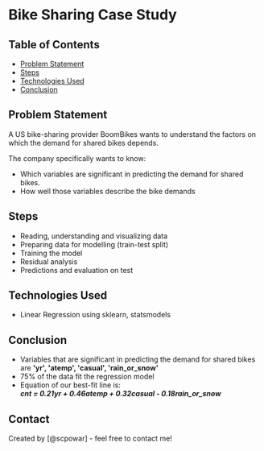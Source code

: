 # Bike Sharing Case Study

## Table of Contents
* [Problem Statement](#problem-statement)
* [Steps](#steps)
* [Technologies Used](#technologies-used)
* [Conclusion](#conclusion)

<!-- You can include any other section that is pertinent to your problem -->

## Problem Statement
A US bike-sharing provider BoomBikes wants to understand the factors on which the demand for shared bikes depends.

The company specifically wants to know:
- Which variables are significant in predicting the demand for shared bikes.
- How well those variables describe the bike demands

<!-- You don't have to answer all the questions - just the ones relevant to your project. -->

## Steps
- Reading, understanding and visualizing data
- Preparing data for modelling (train-test split)
- Training the model
- Residual analysis
- Predictions and evaluation on test

<!-- You don't have to answer all the questions - just the ones relevant to your project. -->


## Technologies Used
- Linear Regression using sklearn, statsmodels

<!-- As the libraries versions keep on changing, it is recommended to mention the version of library used in this project -->

## Conclusion
- Variables that are significant in predicting the demand for shared bikes are <b>'yr', 'atemp', 'casual', 'rain_or_snow'</b>
- 75% of the data fit the regression model
- Equation of our best-fit line is:<br>
  <i><b>cnt = 0.21*yr + 0.46*atemp + 0.32*casual - 0.18*rain_or_snow </b></i>


## Contact
Created by [@scpowar] - feel free to contact me!


<!-- Optional -->
<!-- ## License -->
<!-- This project is open source and available under the [... License](). -->

<!-- You don't have to include all sections - just the one's relevant to your project -->
